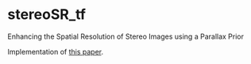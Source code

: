# stereoSR_tf
Enhancing the Spatial Resolution of Stereo Images using a Parallax Prior

Implementation of [this paper](http://vclab.kaist.ac.kr/cvpr2018/CVPR2018_Stereo_SR.pdf).
